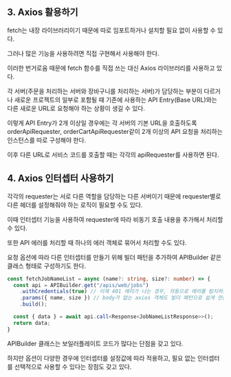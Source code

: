 ## 3. Axios 활용하기

fetch는 내장 라이브러리이기 때문에 따로 임포트하거나 설치할 필요 없이 사용할 수 있다.

그러나 많은 기능을 사용하려면 직접 구현해서 사용해야 한다.

이러한 번거로움 때문에 fetch 함수를 직접 쓰는 대신 Axios 라이브러리를 사용하고 있다.

각 서버(주문을 처리하는 서버와 장바구니를 처리하는 서버)가 담당하는 부분이 다르거나 새로운 프로젝트의 일부로 포함될 때 기존에 사용하는 API Entry(Base URL)와는 다른 새로운 URL로 요청해야 하는 상황이 생길 수 있다.

이렇게 API Entry가 2개 이상일 경우에는 각 서버의 기본 URL을 호출하도록 orderApiRequester, orderCartApiRequester같이 2개 이상의 API 요청을 처리하는 인스턴스를 따로 구성해야 한다.

이후 다른 URL로 서비스 코드를 호출할 때는 각각의 apiRequester를 사용하면 된다.

## 4. Axios 인터셉터 사용하기

각각의 requester는 서로 다른 역할을 담당하는 다른 서버이기 때문에 requester별로 다른 헤더를 설정해줘야 하는 로직이 필요할 수도 있다.

이때 인터셉터 기능을 사용하여 requester에 따라 비동기 호출 내용을 추가해서 처리할 수 있다.

또한 API 에러를 처리할 때 하나의 에러 객체로 묶어서 처리할 수도 있다.

요청 옵션에 따라 다른 인터셉터를 만들기 위해 빌더 패턴을 추가하여 APIBuilder 같은 클래스 형태로 구성하기도 한다.

```typescript
const fetchJobNameList = async (name?: string, size?: number) => {
  const api = APIBuilder.get("/apis/web/jobs")
    .withCredentials(true) // 이제 401 에러가 나는 경우, 자동으로 에러를 탐지하는 인터셉터를 사용하게 된다
    .params({ name, size }) // body가 없는 axios 객체도 빌더 패턴으로 쉽게 만들 수 있다
    .build();

  const { data } = await api.call<Response<JobNameListResponse>>();
  return data;
}
```

APIBuilder 클래스는 보일러플레이트 코드가 많다는 단점을 갖고 있다.

하지만 옵션이 다양한 경우에 인터셉터를 설정값에 따라 적용하고, 필요 없는 인터셉터를 선택적으로 사용할 수 있다는 장점도 갖고 있다.
